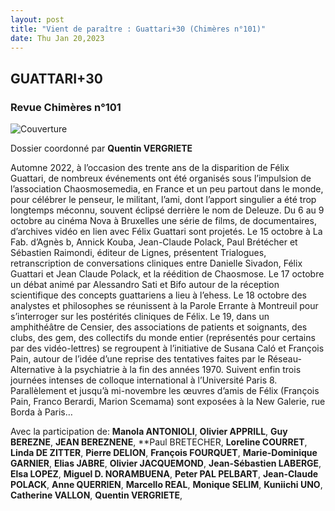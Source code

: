 ```yaml
---
layout: post
title: "Vient de paraître : Guattari+30 (Chimères n°101)"
date: Thu Jan 20,2023
---
```


## GUATTARI+30

### Revue Chimères n°101

![Couverture](https://www.editions-eres.com/media/cache/my_thumb_couverture/uploads/img300dpi/202301021404chimeres-101-page-1.jpg)

Dossier coordonné par
**Quentin VERGRIETE**


Automne 2022, à l’occasion des trente ans de la disparition de Félix Guattari, de nombreux événements ont été organisés sous l’impulsion de l’association Chaosmosemedia, en France et un peu partout dans le monde, pour célébrer le penseur, le militant, l’ami, dont l’apport singulier a été trop longtemps méconnu, souvent éclipsé derrière le nom de Deleuze.
Du 6 au 9 octobre au cinéma Nova à Bruxelles une série de films, de documentaires, d’archives vidéo en lien avec Félix Guattari sont projetés. Le 15 octobre à La Fab. d’Agnès b, Annick Kouba, Jean-Claude Polack, Paul Brétécher et Sébastien Raimondi, éditeur de Lignes, présentent Trialogues, retranscription de conversations cliniques entre Danielle Sivadon, Félix Guattari et Jean Claude Polack, et la réédition de Chaosmose. Le 17 octobre un débat animé par Alessandro Sati et Bifo autour de la réception scientifique des concepts guattariens a lieu à l’ehess. Le 18 octobre des analystes et philosophes se réunissent à la Parole Errante à Montreuil pour s’interroger sur les postérités cliniques de Félix. Le 19, dans un amphithéâtre de Censier, des associations de patients et soignants, des clubs, des gem, des collectifs du monde entier (représentés pour certains par des vidéo-lettres) se regroupent à l’initiative de Susana Caló et François Pain, autour de l’idée d’une reprise des tentatives faites par le Réseau-Alternative à la psychiatrie à la fin des années 1970. Suivent enfin trois journées intenses de colloque international à l’Université Paris 8. Parallèlement et jusqu’à mi-novembre les œuvres d’amis de Félix (François Pain, Franco Berardi, Marion Scemama) sont exposées à la New Galerie, rue Borda à Paris…


Avec la participation de: **Manola ANTONIOLI**, **Olivier APPRILL**,
**Guy BEREZNE**, **JEAN BEREZNENE**, **Paul BRETECHER, **Loreline COURRET**, **Linda DE ZITTER**,
**Pierre DELION**, **François FOURQUET**, **Marie-Dominique GARNIER**,
**Elias JABRE**, **Olivier JACQUEMOND**, **Jean-Sébastien LABERGE**,
**Elsa LOPEZ**, **Miguel D. NORAMBUENA**, **Peter PAL PELBART**,
**Jean-Claude POLACK**, **Anne QUERRIEN**, **Marcello REAL**,
**Monique SELIM**, **Kuniichi UNO**,
**Catherine VALLON**, **Quentin VERGRIETE**,
